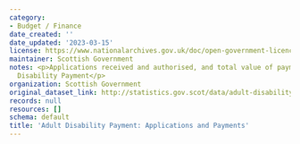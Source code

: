 ```yaml
---
category:
- Budget / Finance
date_created: ''
date_updated: '2023-03-15'
license: https://www.nationalarchives.gov.uk/doc/open-government-licence/version/3/
maintainer: Scottish Government
notes: <p>Applications received and authorised, and total value of payments for Adult
  Disability Payment</p>
organization: Scottish Government
original_dataset_link: http://statistics.gov.scot/data/adult-disability-payment-applications-and-payments
records: null
resources: []
schema: default
title: 'Adult Disability Payment: Applications and Payments'
---
```

